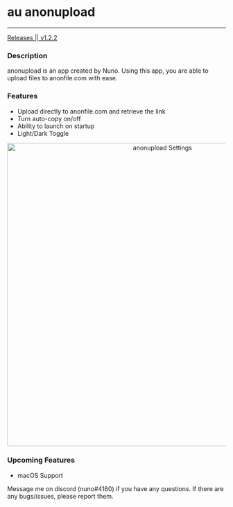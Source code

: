 # au    anonupload
<hr />

<a href='https://github.com/Nuno135/anonupload/releases'>
  Releases || v1.2.2
</a>

### Description
anonupload is an app created by Nuno. Using this app, you are able to upload files to anonfile.com with ease.

### Features
 * Upload directly to anonfile.com and retrieve the link
 * Turn auto-copy on/off
 * Ability to launch on startup
 * Light/Dark Toggle
 
 <div align='center'>
  <img src='https://i.ibb.co/nmNfpPy/anonuploadprev1.png' width='700' alt='anonupload Settings' />
</div>

### Upcoming Features
 * macOS Support

Message me on discord (nuno#4160) if you have any questions. 
If there are any bugs/issues, please report them.
